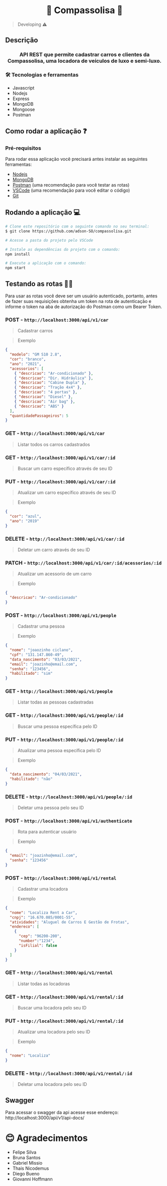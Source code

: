 <h1 align="center">🧭 Compassolisa 🚗</h1>

> Developing ⚠️

## Descrição 

<h3 align="center">
  API REST que permite cadastrar carros e clientes da Compassolisa, uma locadora de veículos de luxo e semi-luxo.
</h3>

### 🛠️ Tecnologias e ferramentas

- Javascript
- Nodejs
- Express
- MongoDB
- Mongoose
- Postman

## Como rodar a aplicação ❓

### Pré-requisitos

Para rodar essa aplicação você precisará antes instalar as seguintes ferramentas: 

- [Nodejs](https://nodejs.org/en/)
- [MongoDB](https://www.mongodb.com)
- [Postman](https://www.postman.com) (uma recomendação para você testar as rotas)
- [VSCode](https://code.visualstudio.com/) (uma recomendação para você editar o código)
- [Git](https://git-scm.com/)

## Rodando a aplicação 💻

```bash
# Clone este repositório com o seguinte comando no seu terminal: 
$ git clone https://github.com/adson-SO/compassolisa.git

# Acesse a pasta do projeto pelo VSCode

# Instale as dependências do projeto com o comando:
npm install

# Execute a aplicação com o comando: 
npm start
```

## Testando as rotas 👨‍💻

Para usar as rotas você deve ser um usuário autenticado, portanto, antes de fazer suas requisições obtenha um token na rota de autenticação e informe o token na aba de autorização do Postman como um Bearer Token.

### POST - `http://localhost:3000/api/v1/car`

> Cadastrar carros

> Exemplo

```json
{
  "modelo": "GM S10 2.8",
  "cor": "branco",
  "ano": "2021",
  "acessorios": [
    { "descricao": "Ar-condicionado" },
    { "descricao": "Dir. Hidráulica" },
    { "descricao": "Cabine Dupla" },
    { "descricao": "Tração 4x4" },
    { "descricao": "4 portas" },
    { "descricao": "Diesel" },
    { "descricao": "Air bag" },
    { "descricao": "ABS" }
  ],
  "quantidadePassageiros": 5
}
```

### GET - `http://localhost:3000/api/v1/car`

> Listar todos os carros cadastrados

### GET - `http://localhost:3000/api/v1/car/:id`

> Buscar um carro específico através de seu ID

### PUT - `http://localhost:3000/api/v1/car/:id`

> Atualizar um carro específico através de seu ID

> Exemplo

```json
{
  "cor": "azul",
  "ano": "2019"
}
```

### DELETE - `http://localhost:3000/api/v1/car/:id`

> Deletar um carro através de seu ID

### PATCH - `http://localhost:3000/api/v1/car/:id/acessorios/:id`

> Atualizar um acessorio de um carro

> Exemplo

```json
{
  "descricao": "Ar-condicionado"
}
```

### POST - `http://localhost:3000/api/v1/people`

> Cadastrar uma pessoa

> Exemplo

```json
{
  "nome": "joaozinho ciclano",
  "cpf": "131.147.860-49",
  "data_nascimento": "03/03/2021",
  "email": "joazinho@email.com",
  "senha": "123456",
  "habilitado": "sim"
}
```

### GET - `http://localhost:3000/api/v1/people`

> Listar todas as pessoas cadastradas

### GET - `http://localhost:3000/api/v1/people/:id`

> Buscar uma pessoa específica pelo ID

### PUT - `http://localhost:3000/api/v1/people/:id`

> Atualizar uma pessoa específica pelo ID

> Exemplo

```json
{
  "data_nascimento": "04/03/2021",
  "habilitado": "não"
}
```

### DELETE - `http://localhost:3000/api/v1/people/:id`

> Deletar uma pessoa pelo seu ID

### POST - `http://localhost:3000/api/v1/authenticate`

> Rota para autenticar usuário

> Exemplo

```json
{
  "email": "joazinho@email.com",
  "senha": "123456"
}
```

### POST - `http://localhost:3000/api/v1/rental`

> Cadastrar uma locadora

>Exemplo

```json
{
  "nome": "Localiza Rent a Car",
  "cnpj": "16.670.085/0001-55",
  "atividades": "Aluguel de Carros E Gestão de Frotas",
  "endereco": [
    {
      "cep": "96200-200",
      "number":"1234",
      "isFilial": false
    }
  ]
}
```

### GET - `http://localhost:3000/api/v1/rental`

> Listar todas as locadoras

### GET - `http://localhost:3000/api/v1/rental/:id`

> Buscar uma locadora pelo seu ID

### PUT - `http://localhost:3000/api/v1/rental/:id`

> Atualizar uma locadora pelo seu ID

> Exemplo

```json
{
  "nome": "Localiza"
}
```

### DELETE - `http://localhost:3000/api/v1/rental/:id`

> Deletar uma locadora pelo seu ID 

## Swagger

Para acessar o swagger da api acesse esse endereço: http://localhost:3000/api/v1/api-docs/

# 😊 Agradecimentos

- Felipe Silva
- Bruna Santos
- Gabriel Missio
- Thais Nicodemus
- Diego Bueno 
- Giovanni Hoffmann
